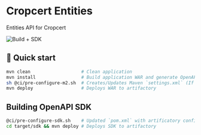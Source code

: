 # Cropcert Entities

Entities API for Cropcert

![Build + SDK](https://github.com/strandls/cropcert-entities/workflows/Build%20+%20SDK/badge.svg?branch=master)

## 🚀 Quick start

```sh
mvn clean                   # Clean application
mvn install                 # Build application WAR and generate OpenAPI SDK
sh @ci/pre-configure-m2.sh  # Creates/Updates Maven `settings.xml` (If using local artificatory please set values in shellfile first)
mvn deploy                  # Deploys WAR to artifactory
```

## Building OpenAPI SDK

```sh
@ci/pre-configure-sdk.sh    # Updated `pom.xml` with artificatory configuration
cd target/sdk && mvn deploy # Deploys SDK to artifactory
```

